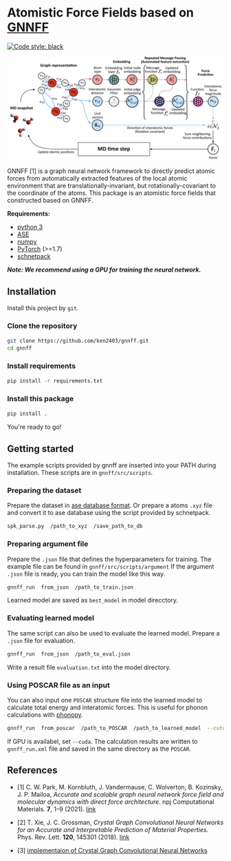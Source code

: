# Atomistic Force Fields based on [GNNFF](https://www.nature.com/articles/s41524-021-00543-3)

[![Code style: black](https://img.shields.io/badge/code%20style-black-000000.svg)](https://github.com/python/black)

![model](./docs/image/model.jpeg)

GNNFF [1] is a graph neural network framework to directly predict atomic forces from automatically extracted features of the local atomic environment that are translationally-invariant, but rotationally-covariant to the coordinate of the atoms.
This package is an atomistic force fields that constructed based on GNNFF.

**Requirements:**

- [python 3](https://www.python.org/)
- [ASE](https://wiki.fysik.dtu.dk/ase/index.html)
- [numpy](https://numpy.org/)
- [PyTorch](https://pytorch.org/) (>=1.7)
- [schnetpack](https://schnetpack.readthedocs.io/en/stable/)

***Note: We recommend using a GPU for training the neural network.***

## Installation

Install this project by `git`.

### Clone the repository

```bash
git clone https://github.com/ken2403/gnnff.git
cd gnnff
```

### Install requirements

```bash
pip install -r requirements.txt
```

### Install this package

```bash
pip install .
```

You're ready to go!

## Getting started

The example scripts provided by gnnff are inserted into your PATH during installation. These scripts are in `gnnff/src/scripts`.

### Preparing the dataset

Prepare the dataset in [ase database format](https://wiki.fysik.dtu.dk/ase/ase/db/db.html).
Or prepare a atoms `.xyz` file and convert it to ase database using the script provided by schnetpack.

```bash
spk_parse.py  /path_to_xyz  /save_path_to_db
```

### Preparing argument file

Prepare the `.json` file that defines the hyperparameters for training.
The example file can be found in `gnnff/src/scripts/argument`
If the argument `.json` file is ready, you can train the model like this way.

```bash
gnnff_run  from_json  /path_to_train.json
```

Learned model are saved as `best_model` in model direcctory.

### Evaluating learned model

The same script can also be used to evaluate the learned model.
Prepare a `.json` file for evaluation.

```bash
gnnff_run  from_json  /path_to_eval.json
```

Write a result file `evaluation.txt` into the model directory.

### Using POSCAR file as an input

You can also input one `POSCAR` structure file into the learned model to calculate total energy and interatomic forces.
This is useful for phonon calculations with [phonopy](https://phonopy.github.io/phonopy/).

```bash
gnnff_run  from_poscar  /path_to_POSCAR  /path_to_learned_model  --cutoff  cutoff_radious  [--cuda]
```

If GPU is availabel, set `--cuda`.
The calculation results are written to `gnnff_run.xml` file and saved in the same directory as the `POSCAR`.

## References

- [1] C. W. Park, M. Kornbluth, J. Vandermause, C. Wolverton, B. Kozinsky, J. P. Mailoa, *Accurate and scalable graph neural network force field and molecular dynamics with direct force architecture.* npj Computational Materials. **7**, 1–9 (2021). [link](https://www.nature.com/articles/s41524-021-00543-3)

- [2] T. Xie, J. C. Grossman, *Crystal Graph Convolutional Neural Networks for an Accurate and Interpretable Prediction of Material Properties.* Phys. Rev. Lett. **120**, 145301 (2018). [link](https://journals.aps.org/prl/abstract/10.1103/PhysRevLett.120.145301)

- [3] [implementaion of Crystal Graph Convolutional Neural Networks](https://github.com/txie-93/cgcnn)
